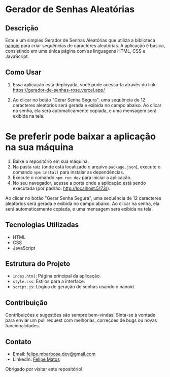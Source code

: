 # Gerador de Senhas Aleatórias

## Descrição
Este é um simples Gerador de Senhas Aleatórias que utiliza a biblioteca [nanoid](https://github.com/ai/nanoid) para criar sequências de caracteres aleatórias. A aplicação é básica, consistindo em uma única página com as linguagens HTML, CSS e JavaScript.

## Como Usar
1. Essa aplicação esta deployada, você pode acessá-la através do link: https://gerador-de-senhas-rose.vercel.app/

2. Ao clicar no botão "Gerar Senha Segura", uma sequência de 12 caracteres aleatórios será gerada e exibida no campo abaixo. Ao clicar na senha, ela será automaticamente copiada, e uma mensagem será exibida na tela.

# Se preferir pode baixar a aplicação na sua máquina

1. Baixe o repositório em sua máquina.
2. Na pasta raiz (onde está localizado o arquivo `package.json`), execute o comando `npm install` para instalar as dependências.
3. Execute o comando `npm run dev` para iniciar a aplicação.
4. No seu navegador, acesse a porta onde a aplicação está sendo executada (por padrão: [http://localhost:5173/](http://localhost:5173/)).

Ao clicar no botão "Gerar Senha Segura", uma sequência de 12 caracteres aleatórios será gerada e exibida no campo abaixo. Ao clicar na senha, ela será automaticamente copiada, e uma mensagem será exibida na tela.

## Tecnologias Utilizadas
- HTML
- CSS
- JavaScript

## Estrutura do Projeto
- `index.html`: Página principal da aplicação.
- `style.css`: Estilos para a interface.
- `script.js`: Lógica de geração de senhas usando o nanoid.

## Contribuição
Contribuições e sugestões são sempre bem-vindas! Sinta-se à vontade para enviar um pull request com melhorias, correções de bugs ou novas funcionalidades.

## Contato
- Email: [felipe.mbarbosa.dev@gmail.com](mailto:felipe.mbarbosa.dev@gmail.com)
- LinkedIn: [Felipe Matos](https://www.linkedin.com/in/felipe-matos-vqv/)

Obrigado por visitar este repositório!
